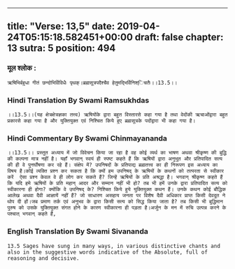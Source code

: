 
---
title: "Verse: 13,5"
date: 2019-04-24T05:15:18.582451+00:00
draft: false
chapter: 13
sutra: 5
position: 494
---
### मूल श्लोक :
```
ऋषिभिर्बहुधा गीतं छन्दोभिर्विविधैः पृथक्।ब्रह्मसूत्रपदैश्चैव हेतुमद्भिर्विनिश्िचतैः।।13.5।।

```

### Hindi Translation By Swami Ramsukhdas
```
।।13.5।।(यह क्षेत्रक्षेत्रज्ञका तत्त्व) ऋषियोंके द्वारा बहुत विस्तारसे कहा गया है तथा वेदोंकी ऋचाओंद्वारा बहुत प्रकारसे कहा गया है और युक्तियुक्त एवं निश्चित किये हुए ब्रह्मसूत्रके पदोंद्वारा भी कहा गया है।

```

### Hindi Commentary By Swami Chinmayananda
```
।।13.5।। प्रस्तुत अध्याय में जो विवेचन किया जा रहा है वह कोई व्यर्थ का भाषण अथवा श्रीकृष्ण की बुद्धि की कल्पना मात्र नहीं है। यहाँ भगवान् स्वयं ही स्पष्ट कहते हैं कि ऋषियों द्वारा अनुभूत और प्रतिपादित सत्य की ही वे पुनर्घोषणा कर रहे हैं। संक्षेप में? उपनिषदों के प्रतिपाद्य ब्रह्मतत्त्व का ही निरूपण इस अध्याय का विषय है।कोई व्यक्ति प्रश्न कर सकता है कि क्यों हम उपनिषद् के ऋषियों के कथनों को तत्परता से स्वीकार करें  ऐसा प्रश्न केवल वे ही लोग कर सकते हैं? जिन्हें ऋषियों के प्रति अश्रद्धा है। भगवान् श्रीकृष्ण कहते हैं कि यदि हमे ऋषियों के प्रति महान् आदर और सम्मान नहीं भी हो? तब भी हमें उनके द्वारा प्रतिपादित सत्य को स्वीकारना ही होगा? क्योंकि वे उपनिषद् के? निश्चित किये हुये युक्तियुक्त कथन हैं। उनके कथन कोई बौद्धिक आलेख अथवा दैवी आज्ञायें नहीं हैं? जो साधारण असहाय जनता पर विशेष दैवी अधिकार प्राप्त किसी देवदूत ने थोप दी हों।जब प्रमाण तर्क एवं अनुभव के द्वारा किसी सत्य को सिद्ध किया जाता है? तब किसी भी बुद्धिमान पुरुष को उसके युक्तियुक्त संगत होने के कारण स्वीकारना ही पड़ता है।अर्जुन के मन में रुचि उत्पन्न करने के पश्चात् भगवान् कहते हैं,

```

### English Translation By Swami  Sivananda
```
13.5 Sages have sung in many ways, in various distinctive chants and also in the suggestive words indicative of the Absolute, full of reasoning and decisive.

```

